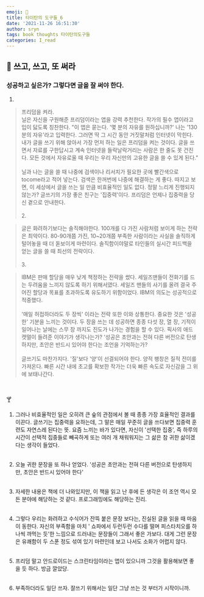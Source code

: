 ```yaml
---
emoji: 📕
title: 타이탄의 도구들_6
date: '2021-11-26 16:51:30'
author: sryn
tags: book thoughts 타이탄의도구들
categories: I_read
---
```


## 🍋 쓰고, 쓰고, 또 써라

### 성공하고 싶은가? 그렇다면 글을 잘 써야 한다.

1.

> 프리덤을 켜라.</br>닐은 자신을 구원해준 프리덤이라는 앱을 강력 추천한다. 작가의 필수 앱이라고 입이 닳도록 칭찬한다. "이 앱은 묻는다. '몇 분의 자유를 원하십니까?' 나는 '130분의 자유'라고 입력한다. 그러면 딱 그 시간 동안 거짓말처럼 인터넷이 막힌다. 내가 글을 쓰기 위해 앉아서 가장 먼저 하는 일은 프리덤을 켜는 것이다. 글을 쓰면서 자료를 구한답시고 계속 인터넷을 들락날락거리는 사람은 한 줄도 못 건진다. 모든 것에서 자유로울 때 우리는 우리 자신만의 고유한 글을 쓸 수 있게 된다."</br></br>닐과 나는 글을 쓸 때 나중에 검색이나 리서치가 필요한 곳에 빨간색으로 tocome라고 적어 넣는다. 검색은 한꺼번에 나중에 해결하는 게 좋다. 따지고 보면, 이 세상에서 글을 쓰는 일 만큼 비효율적인 일도 없다. 정말 느리게 진행되지 않는가? 글쓰기의 가장 좋은 친구는 '집중력'이다. 프리덤은 언제나 집중력을 당신 곁으로 안내한다.
> </br></br> 2.

> 글은 화려하기보다는 솔직해야한다. 100개를 다 가진 사람처럼 보이게 하는 전략은 최악이다. 80-90개쯤 가진, 10~20개쯤 부족한 사람이라는 사실을 솔직하게 털어놓을 때 더 돋보이게 마련이다. 솔직함이야말로 타인들의 실시간 피드백을 얻는 글을 쓸 때 최선의 전략이다.
> </br></br> 3.

> IBM은 판매 할당을 매우 낮게 책정하는 전략을 썼다. 세일즈맨들이 전화기를 드는 두려움을 느끼지 않도록 하기 위해서였다. 세일즈 맨들의 사기를 올려 결국 주어진 할당과 목표를 초과하도록 유도하기 위함이었다. IBM의 의도는 성공적으로 적중했다.</br></br>'매일 허접하더라도 두 장씩' 이라는 전략 또한 이와 상통한다. 중요한 것은 '성공한' 기분을 느끼는 것이다. 두 장을 쓰는 데 성공하면 종종 다섯 장, 열 장, 기적이 일어나는 날에는 스무 장 까지도 진도가 나가는 경험을 할 수 있다. 픽사의 애드 캣멀이 들려준 이야기가 생각나는가? '성공은 초안과는 전혀 다른 버전으로 탄생하지만, 초안은 반드시 있어야 한다는 조언을 기억하는가?</br></br>글쓰기도 마찬가지다. '질'보다 '양'이 선결되어야 한다. 양적 팽창은 질적 전이를 가져온다. 빠른 시간 내에 초고를 확보한 작가는 더욱 빠른 속도로 자신감을 그 위에 보태나간다.

</br></br>
🍸

1.  그러나 비효율적인 일은 오히려 큰 숲의 관점에서 볼 때 종종 가장 효율적인 결과를 이끈다. 글쓰기는 집중력을 요하는데, 그 말은 매일 꾸준히 글을 쓰다보면 집중력 훈련도 자연스레 된다는 뜻. 요즘 느끼는 바가 있다면, 자신이 '선택한 집중', 즉 하루의 시간이 선택적 집중들로 빼곡하게 또는 여러 개 채워워지는 그 삶은 참 귀한 삶이겠다는 생각이 들었다.
    </br></br>

2.  오늘 귀한 문장을 또 하나 얻었다. '성공은 초안과는 전혀 다른 버전으로 탄생하지만, 초안은 반드시 있어야 한다'
    </br></br>

3.  자세한 내용은 책에 더 나와있지만, 이 책을 읽고 난 후에 든 생각은 이 조언 역시 모든 분야에 해당하는 것 같다. 프로그래밍에도 해당하는 진리.
    </br></br>

4.  그렇다 우리는 화려하고 수식어가 잔뜩 붙은 문장 보다는, 진실된 글을 읽을 때 마음이 동한다. 자신의 부족함을 마치 ' 쇼파에서 두런두런 수다를 떨며 피스타치오를 하나씩 까먹는 듯'한 느낌으로 드러내는 문장들이 그래서 좋은 가보다. 대게 그런 문장은 유쾌함이 두 스푼 정도 섞여 있기 마련인데 보고 나서도 소화가 어렵지 않다.
    </br></br>

5.  프리덤 말고 안드로이드는 스크린타임이라는 앱이 있으니까 그것을 활용해보면 좋을 듯 하다. 방금 깔았당.
    </br></br>

6.  부족하더라도 일단 쓰자. 잘쓰기 위해서는 일단 그냥 쓰는 것 부터가 시작이니까.

</br></br></br></br></br></br></br>

<!--
```toc

``` -->
